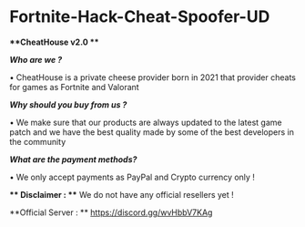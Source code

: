 # Fortnite-Hack-Cheat-Spoofer-UD

__**CheatHouse v2.0 **__

__***Who are we ?***__

• CheatHouse is a private cheese provider born in 2021 that provider cheats for games as Fortnite and Valorant

__***Why should you buy from us ?***__

• We make sure that our products are always updated to the latest game patch and we have the best quality made by some of the best developers in the community

__***What are the payment methods?***__

• We only accept payments as PayPal and Crypto currency only !

__** Disclaimer : **__ We do not have any official resellers yet !

**Official Server : ** https://discord.gg/wvHbbV7KAg
